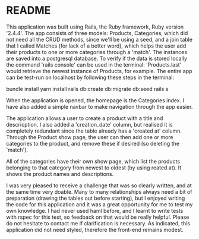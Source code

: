 # README

This application was built using Rails, the Ruby framework, Ruby version '2.4.4'. The app consists of three models: Products, Categories, which did not need all the CRUD methods, since we'll be using a seed, and a join table that I called Matches (for lack of a better word), which helps the user add their products to one or more categories through a 'match'. The instances are saved into a postgresql database. To verify if the data is stored locally the command 'rails console' can be used in the terminal: 'Products.last' would retrieve the newest instance of Products, for example. The entire app can be test-run on localhost by following these steps in the terminal:

bundle install
yarn install
rails db:create db:migrate db:seed
rails s


When the application is opened, the homepage is the Categories index. I have also added a simple navbar to make navigation through the app easier.

The application allows a user to create a product with a title and descricption. I also added a 'creation_date' column, but realised it is completely redundant since the table already has a 'created at' column. Through the Product show page, the user can then add one or more categories to the product, and remove these if desired (so deleting the 'match').

All of the categories have their own show page, which list the products belonging to that category from newest to oldest (by using reated at). It shows the product names and descriptions.

I was very pleased to receive a challenge that was so clearly written, and at the same time very doable. Many to many relationships always need a bit of preparation (drawing the tables out before starting), but I enjoyed writing the code for this application and it was a great opportunity for me to test my own knowledge. I had never used haml before, and I learnt to write tests with rspec for this test, so feedback on that would be really helpful. Please do not hesitate to contact me if clarification is necessary. As indicated, this application did not need styled, therefore the front-end remains modest.
